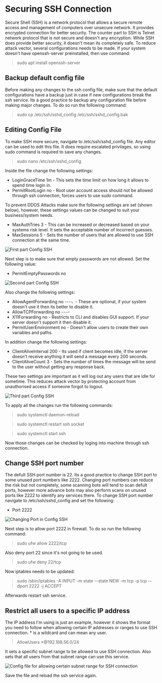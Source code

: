 # Securing SSH Connection
Secure Shell (SSH) is a network protocol that allows a secure remote access and management of computers over unsecure network. It provides encrypted connection for better security. The counter part to SSH is Telnet network protocol that is not secure and doesn't any encryption. While SSH does provide better security, it doesn't mean its completely safe. To reduce attack vector, several configurations needs to be made. If your system doesn't have openssh-server preinstalled, then use command:
> sudo apt install openssh-server

## Backup default config file
Before making any changes to the ssh config file, make sure that the default configurations have a backup just in case if new configurations break the ssh service. Its a good practice to backup any configuration file before making major changes. To do so run the following command:
> sudo cp /etc/ssh/sshd_config /etc/ssh/sshd_config.bak

## Editing Config File
To make SSH more secure, navigate to /etc/ssh/sshd_config file. Any editor can be used to edit this file. It does require escalated privilages, so using sudo command is required to save any changes.
> sudo nano /etc/ssh/sshd_config

Inside the file change the following settings:
* LoginGraceTime 1m - This sets the time limit on how long it allows to spend time login in.
* PermitRootLogin no - Root user account access should not be allowed through ssh connection, forces users to use sudo command.

To prevent DDOS Attacks make sure the following settings are set (shown below), however, these settings values can be changed to suit your business/system needs.
* MaxAuthTries 3 - This can be increased or decreased based on your systems risk level. It sets the acceptable number of incorrect guesses.
* MaxSessions 5 - Sets the number of users that are allowed to use SSH connection at the same time.

![First part Config SSH]()

Next step is to make sure that empty passwords are not allowed. Set the following value:
* PermitEmptyPasswords no

![Second part Config SSH]()

Also change the following settings:
* AllowAgentForwarding no ---⌍ - These are optional, if your system doesn't use it then its better to disable it.
* AllowTCPForwarding no   ---⌏
* X11Forwarding no - Restricts to CLI and disables GUI support. If your server doesn't support it then disable it. 
* PermitUserEnvironment no - Doesn't allow users to create their own variables and paths.

In addition change the following settings:
* ClientAliveInterval 200 - Its used if client becomes idle, if the server doesn't receive anything it will send a message every 200 seconds. 
* ClientAliveCount 3 - Sets the number of times the message will be send to the user without getting any response back.

These two settings are important as it will log out any users that are idle for sometime. This reduces attack vector by protecting account from unauthorised access if someone forgot to logout.

![Third part Config SSH]()

To apply all the changes run the following commands:
> sudo systemctl daemon-reload

> sudo systemctl restart ssh.socket

> sudo systemctl start ssh

Now those changes can be checked by loging into machine through ssh connection.

## Change SSH port number
The defult SSH port number is 22. Its a good practice to change SSH port to some unused port numbers like 2222. Changing port numbers can reduce the risk but not completely, some scanning bots will tend to scan defult ports, however more advance bots may also perform scans on unused ports like 2222 to identify any services there. To change SSH port number navigate to /etc/ssh/sshd_config and set the following:
* Port 2222

![Changing Port in Config SSH]()

Next step is to allow port 2222 in firewall. To do so run the following command:
> sudo ufw allow 2222/tcp

Also deny port 22 since it's not going to be used.
> sudo ufw deny 22/tcp

Now iptables needs to be updated:
> sudo /sbin/iptables -A INPUT -m state --state NEW -m tcp -p tcp --dport 2222 -j ACCEPT

Afterwards restart ssh service.

## Restrict all users to a specific IP address
The IP address I'm using is just an example, however it shows the format you need to follow when allowing certain IP addresses or ranges to use SSH connection. * is a wildcard and can mean any user.
> AllowUsers *@192.168.56.0/24

It sets a specific subnet range to be allowed to use SSH connection. Also sets that all users from that subnet range can use this service.

![Config file for allowing certain subnet range for SSH connection]()

Save the file and reload the ssh service again.
